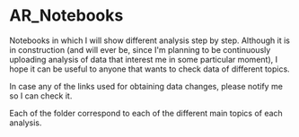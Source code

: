 # AR_Notebooks
Notebooks in which I will show different analysis step by step. Although it is in construction (and will ever be, since I'm planning to be continuously uploading analysis of data that interest me in some particular moment), I hope it can be useful to anyone that wants to check data of different topics.

In case any of the links used for obtaining data changes, please notify me so I can check it.

Each of the folder correspond to each of the different main topics of each analysis.
